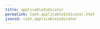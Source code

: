 ```yaml
---
title: applicableIndicator
permalink: Cash.applicableIndicator.html
jsonid: cash_applicableindicator
---
```


